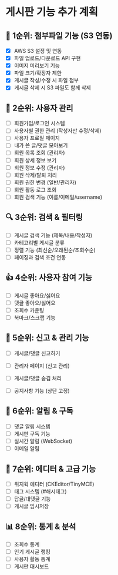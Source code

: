 # 게시판 기능 추가 계획

## 🎯 1순위: 첨부파일 기능 (S3 연동)
- [x] AWS S3 설정 및 연동
- [x] 파일 업로드/다운로드 API 구현
- [x] 이미지 미리보기 기능
- [x] 파일 크기/확장자 제한
- [x] 게시글 작성/수정 시 파일 첨부
- [x] 게시글 삭제 시 S3 파일도 함께 삭제

## 👤 2순위: 사용자 관리
- [ ] 회원가입/로그인 시스템
- [ ] 사용자별 권한 관리 (작성자만 수정/삭제)
- [ ] 사용자 프로필 페이지
- [ ] 내가 쓴 글/댓글 모아보기
- [ ] 회원 목록 조회 (관리자)
- [ ] 회원 상세 정보 보기
- [ ] 회원 정보 수정 (관리자)
- [ ] 회원 삭제/탈퇴 처리
- [ ] 회원 권한 변경 (일반/관리자)
- [ ] 회원 활동 로그 조회
- [ ] 회원 검색 기능 (이름/이메일/username) 

## 🔍 3순위: 검색 & 필터링
- [ ] 게시글 검색 기능 (제목/내용/작성자)
- [ ] 카테고리별 게시글 분류
- [ ] 정렬 기능 (최신순/오래된순/조회수순)
- [ ] 페이징과 검색 조건 연동

## 👍 4순위: 사용자 참여 기능
- [ ] 게시글 좋아요/싫어요
- [ ] 댓글 좋아요/싫어요
- [ ] 조회수 카운팅
- [ ] 북마크/스크랩 기능

## 🚨 5순위: 신고 & 관리 기능
- [ ] 게시글/댓글 신고하기
- [ ] 관리자 페이지 (신고 관리)
- [ ] 게시글/댓글 숨김 처리
- [ ] 공지사항 기능 (상단 고정)



## 🔔 6순위: 알림 & 구독
- [ ] 댓글 알림 시스템
- [ ] 게시판 구독 기능
- [ ] 실시간 알림 (WebSocket)
- [ ] 이메일 알림

## 📝 7순위: 에디터 & 고급 기능
- [ ] 위지윅 에디터 (CKEditor/TinyMCE)
- [ ] 태그 시스템 (#해시태그)
- [ ] 답글/대댓글 기능
- [ ] 게시글 임시저장

## 📊 8순위: 통계 & 분석
- [ ] 조회수 통계
- [ ] 인기 게시글 랭킹
- [ ] 사용자 활동 통계
- [ ] 게시판 대시보드
